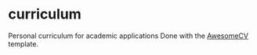 # curriculum
Personal curriculum for academic applications
Done with the [AwesomeCV](https://github.com/posquit0/Awesome-CV) template.
